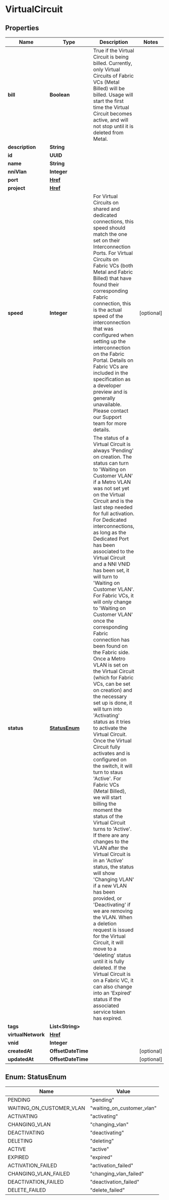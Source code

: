 

# VirtualCircuit


## Properties

| Name | Type | Description | Notes |
|------------ | ------------- | ------------- | -------------|
|**bill** | **Boolean** | True if the Virtual Circuit is being billed. Currently, only Virtual Circuits of Fabric VCs (Metal Billed) will be billed. Usage will start the first time the Virtual Circuit becomes active, and will not stop until it is deleted from Metal. |  |
|**description** | **String** |  |  |
|**id** | **UUID** |  |  |
|**name** | **String** |  |  |
|**nniVlan** | **Integer** |  |  |
|**port** | [**Href**](Href.md) |  |  |
|**project** | [**Href**](Href.md) |  |  |
|**speed** | **Integer** | For Virtual Circuits on shared and dedicated connections, this speed should match the one set on their Interconnection Ports. For Virtual Circuits on Fabric VCs (both Metal and Fabric Billed) that have found their corresponding Fabric connection, this is the actual speed of the interconnection that was configured when setting up the interconnection on the Fabric Portal. Details on Fabric VCs are included in the specification as a developer preview and is generally unavailable. Please contact our Support team for more details. |  [optional] |
|**status** | [**StatusEnum**](#StatusEnum) | The status of a Virtual Circuit is always &#39;Pending&#39; on creation. The status can turn to &#39;Waiting on Customer VLAN&#39; if a Metro VLAN was not set yet on the Virtual Circuit and is the last step needed for full activation. For Dedicated interconnections, as long as the Dedicated Port has been associated to the Virtual Circuit and a NNI VNID has been set, it will turn to &#39;Waiting on Customer VLAN&#39;. For Fabric VCs, it will only change to &#39;Waiting on Customer VLAN&#39; once the corresponding Fabric connection has been found on the Fabric side. Once a Metro VLAN is set on the Virtual Circuit (which for Fabric VCs, can be set on creation) and the necessary set up is done, it will turn into &#39;Activating&#39; status as it tries to activate the Virtual Circuit. Once the Virtual Circuit fully activates and is configured on the switch, it will turn to staus &#39;Active&#39;. For Fabric VCs (Metal Billed), we will start billing the moment the status of the Virtual Circuit turns to &#39;Active&#39;. If there are any changes to the VLAN after the Virtual Circuit is in an &#39;Active&#39; status, the status will show &#39;Changing VLAN&#39; if a new VLAN has been provided, or &#39;Deactivating&#39; if we are removing the VLAN. When a deletion request is issued for the Virtual Circuit, it will move to a &#39;deleting&#39; status until it is fully deleted. If the Virtual Circuit is on a Fabric VC, it can also change into an &#39;Expired&#39; status if the associated service token has expired. |  |
|**tags** | **List&lt;String&gt;** |  |  |
|**virtualNetwork** | [**Href**](Href.md) |  |  |
|**vnid** | **Integer** |  |  |
|**createdAt** | **OffsetDateTime** |  |  [optional] |
|**updatedAt** | **OffsetDateTime** |  |  [optional] |



## Enum: StatusEnum

| Name | Value |
|---- | -----|
| PENDING | &quot;pending&quot; |
| WAITING_ON_CUSTOMER_VLAN | &quot;waiting_on_customer_vlan&quot; |
| ACTIVATING | &quot;activating&quot; |
| CHANGING_VLAN | &quot;changing_vlan&quot; |
| DEACTIVATING | &quot;deactivating&quot; |
| DELETING | &quot;deleting&quot; |
| ACTIVE | &quot;active&quot; |
| EXPIRED | &quot;expired&quot; |
| ACTIVATION_FAILED | &quot;activation_failed&quot; |
| CHANGING_VLAN_FAILED | &quot;changing_vlan_failed&quot; |
| DEACTIVATION_FAILED | &quot;deactivation_failed&quot; |
| DELETE_FAILED | &quot;delete_failed&quot; |




